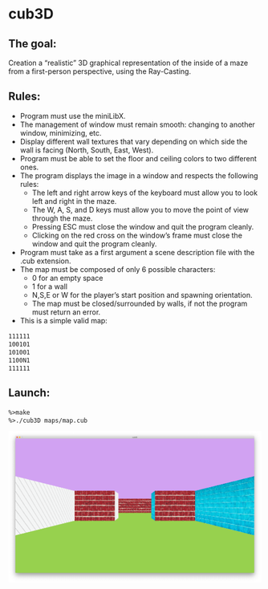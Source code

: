 # cub3D
## The goal: 
Creation a “realistic” 3D graphical representation of the inside of a maze from a first-person perspective, using the Ray-Casting.
## Rules:
* Program must use the miniLibX.
* The management of window must remain smooth: changing to another window, minimizing, etc.
* Display different wall textures that vary depending on which side the wall is facing (North, South, East, West).
* Program must be able to set the floor and ceiling colors to two different ones.
* The program displays the image in a window and respects the following rules:
    * The left and right arrow keys of the keyboard must allow you to look left and right in the maze.
    * The W, A, S, and D keys must allow you to move the point of view through the maze.
    * Pressing ESC must close the window and quit the program cleanly.
    * Clicking on the red cross on the window’s frame must close the window and quit the program cleanly.
* Program must take as a first argument a scene description file with the .cub extension.
* The map must be composed of only 6 possible characters: 
    * 0 for an empty space
    * 1 for a wall
    * N,S,E or W for the player’s start position and spawning orientation.
    * The map must be closed/surrounded by walls, if not the program must return an error.
* This is a simple valid map:
```
111111
100101
101001
1100N1
111111
```
## Launch:
```
%>make
%>./cub3D maps/map.cub
```

![screen](https://github.com/Marina-28/cub3d/blob/main/textures/screen.png)
